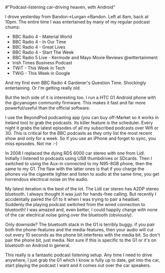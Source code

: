 #"Podcast-listening car-driving heaven, with Android"


 <p>I drove yesterday from Bandon-&gt;Lurgan-&gt;Bandon. Left at 8am, back at 10pm. The entire time I was entertained by many of my regular podcast chums:<p /></p>
<ul>
<li>BBC Radio 4 - Material World</li>
<li>BBC Radio 4 - In Our Time</li>
<li>BBC Radio 4 - Great Lives</li>
<li>BBC Radio 4 - Start The Week</li>
<li>BBC Radio 5 Live - Kermode and Mayo Movie Reviews @wittertainment</li>
<li>Irish Times Business Podcast</li>
<li>TWiT - This Week in Tech</li>
<li> TWiG - This Week in Google</li>
</ul>
<p>And my first ever BBC Radio 4 Gardener's Question Time. Shockingly entertaining. Or I'm getting really old.<p />But the tech side of it is interesting too. I run a HTC G1 Android phone with the @cyanogen community firmware. This makes it fast and far more powerful/useful than the official software. <p /> I use the BeyondPod podcasting app (you can buy off-Market so it works in Ireland too) to grab the podcasts. Its killer feature is the scheduler. Every night it grabs the latest episodes of all my subscribed podcasts over Wifi or 3G. This is critical for the BBC podcasts as they only list the most recent show and only for a week. So if you use an iPhone and forget to sync, you miss episodes. Not me :-)<p /> In 2008 I replaced the dying RDS 6000 car stereo with one from Lidl. Initially I listened to podcasts using USB thumbdrives or SDcards. Then I switched to using the Aux-in connected to my N95-8GB phone, then the same to my G1. The flaw with the latter ones is that if you charge the phones via the cigarette lighter and listen to audio at the same time, you get horrendous electrical noise on the audio.<p /> My latest iteration is the best of the lot. The Lidl car stereo has A2DP stereo bluetooth. I always thought it was just for hands-free calling. But recently I accidentally paired the G1 to it when I was trying to pair a headset. Suddenly the playing podcast switched from the wired connection to bluetooth! I was amazed and, even better, I could happily charge with none of the car electrical noise going over the bluetooth (obviously).<p /> Only downside? The bluetooth stack in the G1 is terribly buggy. if you pair both the phone-features and the media-features, then your audio will cut out every 10 seconds as the phone bit interferes with the media bit. So don't pair the phone bit, just media. Not sure if this is specific to the G1 or it's on bluetooth on Android in general.<p /> This really is a fantastic podcast listening setup. Any time I need to drive anywhere, I just grab the G1 which I know is fully up to date, get into the car, start playing the podcast I want and it comes out over the car speakers.</p>
 